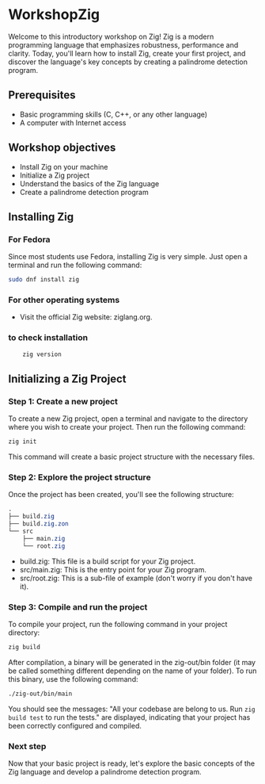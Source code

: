 # WorkshopZig

Welcome to this introductory workshop on Zig! Zig is a modern programming language that emphasizes robustness, performance and clarity. Today, you'll learn how to install Zig, create your first project, and discover the language's key concepts by creating a palindrome detection program.

## Prerequisites

- Basic programming skills (C, C++, or any other language)
- A computer with Internet access

## Workshop objectives

- Install Zig on your machine
- Initialize a Zig project
- Understand the basics of the Zig language
- Create a palindrome detection program

## Installing Zig

### For Fedora

Since most students use Fedora, installing Zig is very simple. Just open a terminal and run the following command:

```sh
sudo dnf install zig
```

### For other operating systems

- Visit the official Zig website: ziglang.org.

### to check installation

```sh
    zig version
```

## Initializing a Zig Project

### Step 1: Create a new project

To create a new Zig project, open a terminal and navigate to the directory where you wish to create your project. Then run the following command:

```sh
zig init
```

This command will create a basic project structure with the necessary files.

### Step 2: Explore the project structure

Once the project has been created, you'll see the following structure:

```css
.
├── build.zig
├── build.zig.zon
└── src
    ├── main.zig
    └── root.zig
```

- build.zig: This file is a build script for your Zig project.
- src/main.zig: This is the entry point for your Zig program.
- src/root.zig: This is a sub-file of example (don't worry if you don't have it).

### Step 3: Compile and run the project

To compile your project, run the following command in your project directory:

```sh
zig build
```

After compilation, a binary will be generated in the zig-out/bin folder (it may be called something different depending on the name of your folder). To run this binary, use the following command:

```sh
./zig-out/bin/main
```

You should see the messages:
    "All your codebase are belong to us.
    Run `zig build test` to run the tests." are displayed, indicating that your project has been correctly configured and compiled.

### Next step

Now that your basic project is ready, let's explore the basic concepts of the Zig language and develop a palindrome detection program.
